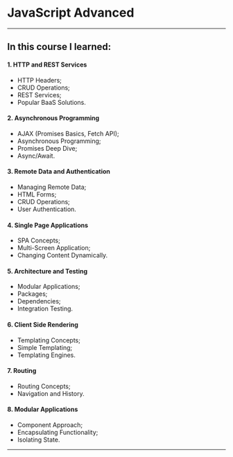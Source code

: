 <h1 text-decoration="none"> JavaScript Advanced</h1>

----------------------------------------------------------------------------------------

<h2 text-decoration= "underlined"; font-weight= "bold";>In this course I learned:</h2>

<h4 font-weight="bold";>1. HTTP and REST Services</h4>
<ul>
 <li> HTTP Headers;</li>
 <li> CRUD Operations;</li>
 <li> REST Services;</li>
 <li> Popular BaaS Solutions.</li>
</ul>
<h4 font-weight="bold";>2. Asynchronous Programming</h4>
<ul>
  <li> AJAX (Promises Basics, Fetch API);</li>
  <li> Asynchronous Programming;</li>
  <li> Promises Deep Dive;</li>
  <li> Async/Await.</li>
</ul>
<h4 font-weight="bold";>3. Remote Data and Authentication</h4>
<ul>
  <li> Managing Remote Data;</li>
  <li> HTML Forms;</li>
  <li> CRUD Operations;</li>
  <li> User Authentication.</li>
 </ul>
<h4 font-weight="bold";>4. Single Page Applications</h4>
<ul>
  <li> SPA Concepts;</li>
  <li> Multi-Screen Application;</li>
  <li> Changing Content Dynamically.</li>
</ul>
<h4 font-weight="bold";>5. Architecture and Testing</h4>
<ul>
  <li> Modular Applications;</li>
  <li> Packages;</li>
  <li> Dependencies;</li>
  <li> Integration Testing.</li>
</ul>
<h4 font-weight="bold";>6. Client Side Rendering</h4>
<ul>
  <li> Templating Concepts;</li>
  <li> Simple Templating;</li>
  <li> Templating Engines.</li>
</ul>
<h4 font-weight="bold";>7. Routing</h4>
<ul>
  <li> Routing Concepts;</li>
  <li> Navigation and History.</li>
</ul>
<h4 font-weight="bold";>8. Modular Applications</h4>
<ul>
  <li> Component Approach;</li>
  <li> Encapsulating Functionality;</li>
  <li> Isolating State.</li>
</ul>

----------------------------------------------------------------------------------------
